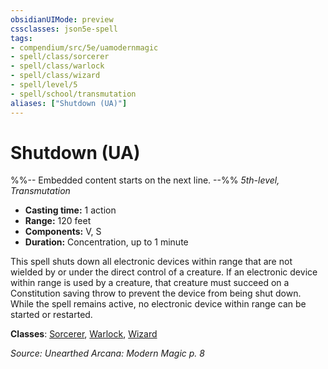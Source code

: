 ```yaml
---
obsidianUIMode: preview
cssclasses: json5e-spell
tags:
- compendium/src/5e/uamodernmagic
- spell/class/sorcerer
- spell/class/warlock
- spell/class/wizard
- spell/level/5
- spell/school/transmutation
aliases: ["Shutdown (UA)"]
---
```

# Shutdown (UA)
%%-- Embedded content starts on the next line. --%%
*5th-level, Transmutation*  

- **Casting time:** 1 action
- **Range:** 120 feet
- **Components:** V, S
- **Duration:** Concentration, up to 1 minute

This spell shuts down all electronic devices within range that are not wielded by or under the direct control of a creature. If an electronic device within range is used by a creature, that creature must succeed on a Constitution saving throw to prevent the device from being shut down. While the spell remains active, no electronic device within range can be started or restarted.

**Classes**: [Sorcerer](/Systems/5e/classes/sorcerer.md), [Warlock](/Systems/5e/classes/warlock.md), [Wizard](/Systems/5e/classes/wizard.md)

*Source: Unearthed Arcana: Modern Magic p. 8*